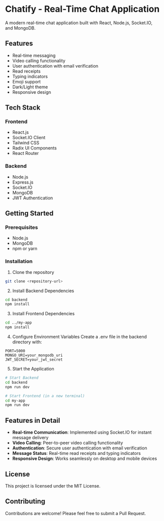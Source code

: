 # Chatify - Real-Time Chat Application

A modern real-time chat application built with React, Node.js, Socket.IO, and MongoDB.

## Features

- Real-time messaging
- Video calling functionality
- User authentication with email verification
- Read receipts
- Typing indicators
- Emoji support
- Dark/Light theme
- Responsive design

## Tech Stack

### Frontend
- React.js
- Socket.IO Client
- Tailwind CSS
- Radix UI Components
- React Router

### Backend
- Node.js
- Express.js
- Socket.IO
- MongoDB
- JWT Authentication

## Getting Started

### Prerequisites
- Node.js
- MongoDB
- npm or yarn

### Installation

1. Clone the repository
```bash
git clone <repository-url>
```

2. Install Backend Dependencies
```bash
cd backend
npm install
```

3. Install Frontend Dependencies
```bash
cd ../my-app
npm install
```

4. Configure Environment Variables
Create a .env file in the backend directory with:
```
PORT=5000
MONGO_URI=your_mongodb_uri
JWT_SECRET=your_jwt_secret
```

5. Start the Application
```bash
# Start Backend
cd backend
npm run dev

# Start Frontend (in a new terminal)
cd my-app
npm run dev
```

## Features in Detail

- **Real-time Communication**: Implemented using Socket.IO for instant message delivery
- **Video Calling**: Peer-to-peer video calling functionality
- **Authentication**: Secure user authentication with email verification
- **Message Status**: Real-time read receipts and typing indicators
- **Responsive Design**: Works seamlessly on desktop and mobile devices

## License

This project is licensed under the MIT License.

## Contributing

Contributions are welcome! Please feel free to submit a Pull Request.
